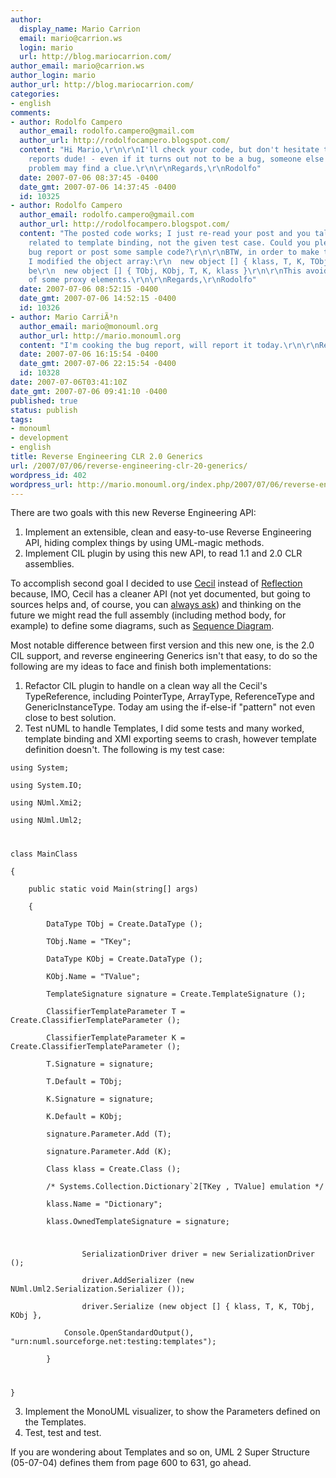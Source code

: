```yaml
---
author:
  display_name: Mario Carrion
  email: mario@carrion.ws
  login: mario
  url: http://blog.mariocarrion.com/
author_email: mario@carrion.ws
author_login: mario
author_url: http://blog.mariocarrion.com/
categories:
- english
comments:
- author: Rodolfo Campero
  author_email: rodolfo.campero@gmail.com
  author_url: http://rodolfocampero.blogspot.com/
  content: "Hi Mario,\r\n\r\nI'll check your code, but don't hesitate to file bug
    reports dude! - even if it turns out not to be a bug, someone else with a similar
    problem may find a clue.\r\n\r\nRegards,\r\nRodolfo"
  date: 2007-07-06 08:37:45 -0400
  date_gmt: 2007-07-06 14:37:45 -0400
  id: 10325
- author: Rodolfo Campero
  author_email: rodolfo.campero@gmail.com
  author_url: http://rodolfocampero.blogspot.com/
  content: "The posted code works; I just re-read your post and you talk about crashes
    related to template binding, not the given test case. Could you please file a
    bug report or post some sample code?\r\n\r\nBTW, in order to make the output cleaner,
    I modified the object array:\r\n  new object [] { klass, T, K, TObj, KObj }\r\nto
    be\r\n  new object [] { TObj, KObj, T, K, klass }\r\n\r\nThis avoids the creation
    of some proxy elements.\r\n\r\nRegards,\r\nRodolfo"
  date: 2007-07-06 08:52:15 -0400
  date_gmt: 2007-07-06 14:52:15 -0400
  id: 10326
- author: Mario CarriÃ³n
  author_email: mario@monouml.org
  author_url: http://mario.monouml.org
  content: "I'm cooking the bug report, will report it today.\r\n\r\nRegards,\r\nMario"
  date: 2007-07-06 16:15:54 -0400
  date_gmt: 2007-07-06 22:15:54 -0400
  id: 10328
date: 2007-07-06T03:41:10Z
date_gmt: 2007-07-06 09:41:10 -0400
published: true
status: publish
tags:
- monouml
- development
- english
title: Reverse Engineering CLR 2.0 Generics
url: /2007/07/06/reverse-engineering-clr-20-generics/
wordpress_id: 402
wordpress_url: http://mario.monouml.org/index.php/2007/07/06/reverse-engineering-clr-20-generics/
---
```


<p>There are two goals with this new Reverse Engineering API:</p>
<ol>
<li>Implement an extensible, clean and easy-to-use Reverse Engineering API, hiding complex things by using UML-magic methods.</li>
<li>Implement CIL plugin by using this new API, to read 1.1 and 2.0 CLR assemblies.</li>
</ol>
<p>To accomplish second goal I decided to use <a href="http://www.mono-project.com/Cecil">Cecil</a> instead of <a href="http://msdn2.microsoft.com/en-us/library/system.reflection(VS.71).aspx">Reflection</a> because, IMO, Cecil has a cleaner API (not yet documented, but going to sources helps and, of course, you can <a href="http://groups.google.com.mx/group/mono-cecil">always ask</a>) and thinking on the future we might read the full assembly (including method body, for example) to define some diagrams, such as <a href="http://en.wikipedia.org/wiki/Sequence_diagram">Sequence Diagram</a>.</p>
<p>Most notable difference between first version and this new one, is the 2.0 CIL support, and reverse engineering Generics isn't that easy, to do so the following are my ideas to face and finish both implementations:</p>
<ol>
<li>Refactor CIL plugin to handle on a clean way all the Cecil's TypeReference, including PointerType, ArrayType, ReferenceType and GenericInstanceType. Today am using the if-else-if "pattern" not even close to best solution.</li>
<li>Test nUML to handle Templates, I did some tests and many worked, template binding and XMI exporting seems to crash, however template definition doesn't. The following is my test case:</li>
</ol>
<p><code lang="csharp">using System;<br />
using System.IO;<br />
using NUml.Xmi2;<br />
using NUml.Uml2;</p>
<p>class MainClass<br />
{<br />
	public static void Main(string[] args)<br />
	{<br />
		DataType TObj = Create.DataType ();<br />
		TObj.Name = "TKey";<br />
		DataType KObj = Create.DataType ();<br />
		KObj.Name = "TValue";<br />
		TemplateSignature signature = Create.TemplateSignature ();<br />
		ClassifierTemplateParameter T = Create.ClassifierTemplateParameter ();<br />
		ClassifierTemplateParameter K = Create.ClassifierTemplateParameter ();<br />
		T.Signature = signature;<br />
		T.Default = TObj;<br />
		K.Signature = signature;<br />
		K.Default = KObj;<br />
		signature.Parameter.Add (T);<br />
		signature.Parameter.Add (K);<br />
		Class klass = Create.Class ();<br />
		/* Systems.Collection.Dictionary`2[TKey , TValue] emulation */<br />
		klass.Name = "Dictionary";<br />
		klass.OwnedTemplateSignature = signature;</p>
<p>                SerializationDriver driver = new SerializationDriver ();<br />
                driver.AddSerializer (new NUml.Uml2.Serialization.Serializer ());<br />
                driver.Serialize (new object [] { klass, T, K, TObj, KObj },<br />
			Console.OpenStandardOutput(), "urn:numl.sourceforge.net:testing:templates");<br />
        }</p>
<p>}</code></p>
<ol start="3">
<li>Implement the MonoUML visualizer, to show the Parameters defined on the Templates.</li>
<li>Test, test and test.</li>
</ol>
<p>If you are wondering about Templates and so on, UML 2 Super Structure (05-07-04) defines them from page 600 to 631, go ahead.</p>
